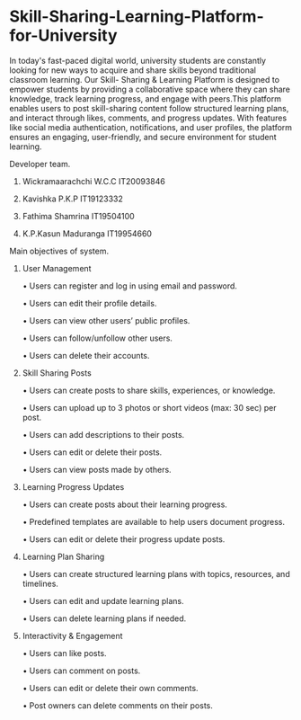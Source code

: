 # Skill-Sharing-Learning-Platform-for-University

   In today's fast-paced digital world, university students are constantly looking for new ways to acquire and share skills beyond traditional classroom learning. Our Skill- Sharing & Learning Platform is designed to empower students by providing a collaborative space where they can share knowledge, track learning progress, and engage with peers.This platform enables users to post skill-sharing content follow structured learning plans, and interact through likes, comments, and progress updates. With features like social media authentication, notifications, and user profiles, the platform ensures an engaging, user-friendly, and secure environment for student learning. 

Developer team.
1) Wickramaarachchi W.C.C       IT20093846

2) Kavishka P.K.P               IT19123332

3) Fathima Shamrina             IT19504100

4) K.P.Kasun Maduranga          IT19954660



Main objectives of system.

1) User Management

   • Users can register and log in using email and password.

   • Users can edit their profile details.

   • Users can view other users’ public profiles.

   • Users can follow/unfollow other users.
   
   • Users can delete their accounts.

3) Skill Sharing Posts
   
   • Users can create posts to share skills, experiences, or knowledge.
   
   • Users can upload up to 3 photos or short videos (max: 30 sec) per post.

   • Users can add descriptions to their posts.

   • Users can edit or delete their posts.

   • Users can view posts made by others.

5) Learning Progress Updates
   
   • Users can create posts about their learning progress.

   • Predefined templates are available to help users document progress.

   • Users can edit or delete their progress update posts.

7) Learning Plan Sharing
   
   • Users can create structured learning plans with topics, resources, and timelines.

   • Users can edit and update learning plans.

   • Users can delete learning plans if needed.

9) Interactivity & Engagement
    
   • Users can like posts.

   • Users can comment on posts.

   • Users can edit or delete their own comments.

   • Post owners can delete comments on their posts.
